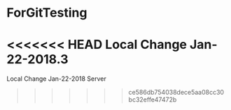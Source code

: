 # ForGitTesting

<<<<<<< HEAD
Local Change Jan-22-2018.3
=======
Local Change Jan-22-2018 Server
>>>>>>> ce586db754038dece5aa08cc30bc32effe47472b

